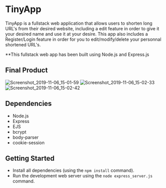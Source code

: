 # TinyApp 

TinyApp is a fullstack web application that allows users to shorten long URL's from their desired website, including a edit feature in order to give it your desired name and use it at your desire. This app also includes a Register/Login feature in order for you to edit/modify/delete your personnal shortened URL's.  

**This fullstack web app has been built using Node.js and Express.js 


## Final Product

![Screenshot_2019-11-06_15-01-59](https://user-images.githubusercontent.com/53335999/68339260-39ac6700-00b2-11ea-8ca2-75447aba5880.png)
![Screenshot_2019-11-06_15-02-33](https://user-images.githubusercontent.com/53335999/68339334-652f5180-00b2-11ea-9c14-1b33d0b74395.png)
![Screenshot_2019-11-06_15-02-42](https://user-images.githubusercontent.com/53335999/68339363-724c4080-00b2-11ea-938c-9f0ca908bcce.png)

## Dependencies

- Node.js
- Express
- EJS
- bcrypt
- body-parser
- cookie-session

## Getting Started

- Install all dependencies (using the `npm install` command).
- Run the development web server using the `node express_server.js` command.
